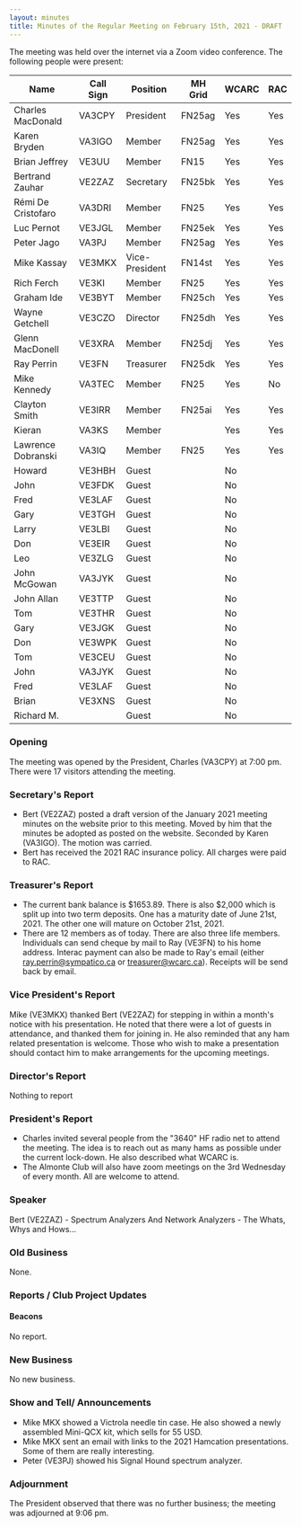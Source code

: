 ```yaml
---
layout: minutes
title: Minutes of the Regular Meeting on February 15th, 2021 - DRAFT
---
```

The meeting was held over the internet via a Zoom video conference.
The following people were present:

| Name                   | Call Sign  | Position         | MH Grid | WCARC | RAC |
|------------------------|------------|------------------|---------|-------|-----|
| Charles MacDonald      | VA3CPY     | President        | FN25ag  | Yes   | Yes |
| Karen Bryden           | VA3IGO     | Member           | FN25ag  | Yes   | Yes |
| Brian Jeffrey          | VE3UU      | Member           | FN15    | Yes   | Yes |
| Bertrand Zauhar        | VE2ZAZ     | Secretary        | FN25bk  | Yes   | Yes |
| Rémi De Cristofaro     | VA3DRI     | Member           | FN25    | Yes   | Yes |    
| Luc Pernot             | VE3JGL     | Member           | FN25ek  | Yes   | Yes |
| Peter Jago             | VA3PJ      | Member           | FN25ag  | Yes   | Yes |
| Mike Kassay            | VE3MKX     | Vice-President   | FN14st  | Yes   | Yes |
| Rich Ferch             | VE3KI      | Member           | FN25    | Yes   | Yes |
| Graham Ide             | VE3BYT     | Member           | FN25ch  | Yes   | Yes |
| Wayne Getchell         | VE3CZO     | Director         | FN25dh  | Yes   | Yes |
| Glenn MacDonell        | VE3XRA     | Member           | FN25dj  | Yes   | Yes |
| Ray Perrin             | VE3FN      | Treasurer        | FN25dk  | Yes   | Yes |
| Mike Kennedy           | VA3TEC     | Member           | FN25    | Yes   | No  |
| Clayton Smith          | VE3IRR     | Member           | FN25ai  | Yes   | Yes |
| Kieran                 | VA3KS      | Member           |         | Yes   | Yes |
| Lawrence Dobranski     | VA3IQ      | Member           | FN25    | Yes   | Yes |
| Howard                 | VE3HBH     | Guest            |         | No    |     |
| John                   | VE3FDK     | Guest            |         | No    |     |
| Fred                   | VE3LAF     | Guest            |         | No    |     |
| Gary                   | VE3TGH     | Guest            |         | No    |     |
| Larry                  | VE3LBI     | Guest            |         | No    |     |
| Don                    | VE3EIR     | Guest            |         | No    |     |
| Leo                    | VE3ZLG     | Guest            |         | No    |     |
| John McGowan           | VA3JYK     | Guest            |         | No    |     |
| John Allan             | VE3TTP     | Guest            |         | No    |     |
| Tom                    | VE3THR     | Guest            |         | No    |     |
| Gary                   | VE3JGK     | Guest            |         | No    |     |
| Don                    | VE3WPK     | Guest            |         | No    |     |
| Tom                    | VE3CEU     | Guest            |         | No    |     |
| John                   | VA3JYK     | Guest            |         | No    |     |
| Fred                   | VE3LAF     | Guest            |         | No    |     |
| Brian                  | VE3XNS     | Guest            |         | No    |     |
| Richard M.             |            | Guest            |         | No    |     |

### Opening
The meeting was opened by the President, Charles (VA3CPY) at 7:00 pm.
There were 17 visitors attending the meeting.

### Secretary's Report
- Bert (VE2ZAZ) posted a draft version of the January 2021 meeting minutes on the website prior to this meeting. Moved by him that the minutes be adopted as posted on the website. Seconded by Karen (VA3IGO). The motion was carried.
- Bert has received the 2021 RAC insurance policy. All charges were paid to RAC.

### Treasurer's Report
- The current bank balance is $1653.89. There is also $2,000 which is split up into two term deposits. One has a maturity date of June 21st, 2021. The other one will mature on October 21st, 2021.
- There are 12 members as of today. There are also three life members. Individuals can send cheque by mail to Ray (VE3FN) to his home address. Interac payment can also be made to Ray's email (either ray.perrin@sympatico.ca or treasurer@wcarc.ca). Receipts will be send back by email.

### Vice President's Report
Mike (VE3MKX) thanked Bert (VE2ZAZ) for stepping in within a month's notice with his presentation. He noted that there were a lot of guests in attendance, and thanked them for joining in. He also reminded that any ham related presentation is welcome. Those who wish to make a presentation should contact him to make arrangements for the upcoming meetings.

### Director's Report
Nothing to report

### President's Report
- Charles invited several people from the "3640" HF radio net to attend the meeting. The idea is to reach out as many hams as possible under the current lock-down. He also described what WCARC is.
- The Almonte Club will also have zoom meetings on the 3rd Wednesday of every month. All are welcome to attend.

### Speaker
Bert (VE2ZAZ) - Spectrum Analyzers And Network Analyzers - The Whats, Whys and Hows...

### Old Business
None.

### Reports / Club Project Updates
#### Beacons
No report.

### New Business
No new business.

### Show and Tell/ Announcements
- Mike MKX showed a Victrola needle tin case. He also showed a newly assembled Mini-QCX kit, which sells for 55 USD.
- Mike MKX sent an email with links to the 2021 Hamcation presentations. Some of them are really interesting.
- Peter (VE3PJ) showed his Signal Hound spectrum analyzer.


### Adjournment
The President observed that there was no further business; the meeting was adjourned at 9:06 pm.
